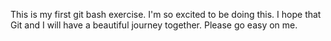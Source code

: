 This is my first git bash exercise.
I'm so excited to be doing this.
I hope that Git and I will have a beautiful journey together.
Please go easy on me.
